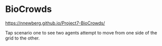 # BioCrowds

https://nnewberg.github.io/Project7-BioCrowds/

Tap scenario one to see two agents attempt to move from one side of the grid to the other.